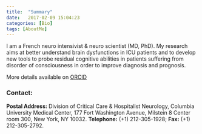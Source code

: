 ```yaml
---
title:  "Summary"
date:   2017-02-09 15:04:23
categories: [Bio]
tags: [AboutMe]
---
```

I am a French neuro intensivist & neuro scientist (MD, PhD).
My research aims at better understand brain dysfunctions in ICU patients and to develop new tools to probe residual cognitive abilities in patients suffering from disorder of consciousness in order to improve diagnosis and prognosis.

More details available on [ORCID]

### Contact:
**Postal Address:** Division of Critical Care & Hospitalist Neurology,
Columbia University Medical Center,
177 Fort Washington Avenue,
Milstein 8 Center room 300,
New York, NY 10032. **Telephone:** (+1) 212-305-1928; **Fax:** (+1) 212-305-2792.

[ORCID]:http://orcid.org/0000-0001-6752-8756
